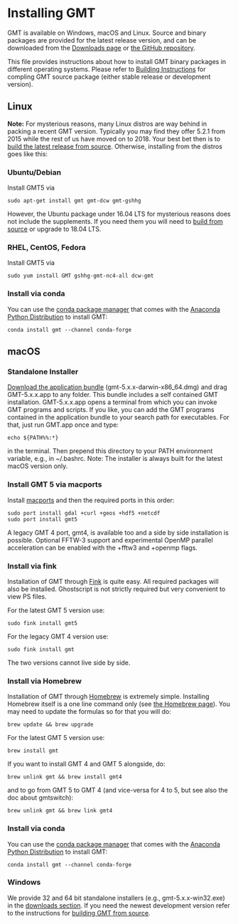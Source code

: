 # Installing GMT

GMT is available on Windows, macOS and Linux.
Source and binary packages are provided for the latest release version,
and can be downloaded from the [Downloads page](http://gmt.soest.hawaii.edu/projects/gmt/wiki/Download)
or [the GitHub repository](https://github.com/GenericMappingTools/gmt/).

This file provides instructions about how to install GMT binary packages in
different operating systems. Please refer to [Building Instructions](BUILDING.md)
for compling GMT source package (either stable release or development version).

## Linux

**Note:** For mysterious reasons, many Linux distros are way behind in packing
a recent GMT version. Typically you may find they offer 5.2.1 from 2015 while
the rest of us have moved on to 2018. Your best bet then is to
[build the latest release from source](BUILDING.md).
Otherwise, installing from the distros goes like this:

### Ubuntu/Debian

Install GMT5 via

    sudo apt-get install gmt gmt-dcw gmt-gshhg

However, the Ubuntu package under 16.04 LTS for mysterious reasons does not
include the supplements. If you need them you will need to
[build from source](BUILDING.md) or upgrade to 18.04 LTS.

### RHEL, CentOS, Fedora

Install GMT5 via

    sudo yum install GMT gshhg-gmt-nc4-all dcw-gmt

### Install via conda

You can use the [conda package manager](https://conda.io/) that comes with the
[Anaconda Python Distribution](https://www.anaconda.com/distribution/) to install GMT:

    conda install gmt --channel conda-forge

## macOS

### Standalone Installer

[Download the application bundle](http://gmt.soest.hawaii.edu/projects/gmt/wiki/Download) (gmt-5.x.x-darwin-x86_64.dmg)
and drag GMT-5.x.x.app to any folder. This bundle includes a self contained GMT installation.
GMT-5.x.x.app opens a terminal from which you can invoke GMT programs and scripts.
If you like, you can add the GMT programs contained in the application bundle to
your search path for executables. For that, just run GMT.app once and type:

    echo ${PATH%%:*}

in the terminal. Then prepend this directory to your PATH environment variable,
e.g., in ~/.bashrc. Note: The installer is always built for the latest macOS version only.

### Install GMT 5 via macports

Install [macports](https://www.macports.org/) and then the required ports in this order:

    sudo port install gdal +curl +geos +hdf5 +netcdf
    sudo port install gmt5

A legacy GMT 4 port, gmt4, is available too and a side by side installation is possible.
Optional FFTW-3 support and experimental OpenMP parallel acceleration can be
enabled with the +fftw3 and +openmp flags.

### Install via fink

Installation of GMT through [Fink](http://www.finkproject.org/) is quite easy.
All required packages will also be installed. Ghostscript is not strictly
required but very convenient to view PS files.

For the latest GMT 5 version use:

    sudo fink install gmt5

For the legacy GMT 4 version use:

    sudo fink install gmt

The two versions cannot live side by side.

### Install via Homebrew

Installation of GMT through [Homebrew](https://brew.sh/) is extremely simple.
Installing Homebrew itself is a one line command only (see [the Homebrew page](https://brew.sh/)).
You may need to update the formulas so for that you will do:

    brew update && brew upgrade

For the latest GMT 5 version use:

    brew install gmt

If you want to install GMT 4 and GMT 5 alongside, do:

    brew unlink gmt && brew install gmt4

and to go from GMT 5 to GMT 4 (and vice-versa for 4 to 5, but see also the doc about gmtswitch):

    brew unlink gmt && brew link gmt4

### Install via conda

You can use the [conda package manager](https://conda.io/) that comes with the
[Anaconda Python Distribution](https://www.anaconda.com/distribution/) to install GMT:

    conda install gmt --channel conda-forge

### Windows

We provide 32 and 64 bit standalone installers (e.g., gmt-5.x.x-win32.exe)
in the [downloads section](http://gmt.soest.hawaii.edu/projects/gmt/wiki/Download).
If you need the newest development version refer to the instructions for
[building GMT from source](BUILDING.md).
